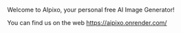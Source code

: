 Welcome to AIpixo, your personal free AI Image Generator!

You can find us on the web https://aipixo.onrender.com/
